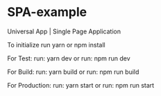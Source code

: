 # SPA-example
Universal App | Single Page Application

To initialize run
  yarn
  or
  npm install

For Test:
  run: yarn dev 
    or
  run: npm run dev
  
For Build:
  run: yarn build 
    or
  run: npm run build

For Production:
  run: yarn start
    or
  run: npm run start
